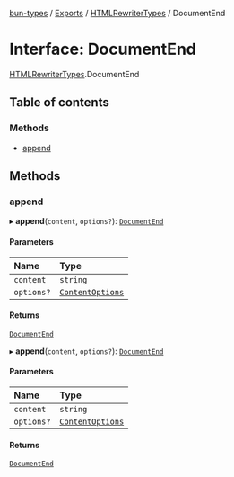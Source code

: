 [bun-types](https://oven-sh.github.io/bun-types/README.md) / [Exports](https://oven-sh.github.io/bun-types/modules.md) / [HTMLRewriterTypes](https://oven-sh.github.io/bun-types/modules/HTMLRewriterTypes.md) / DocumentEnd

# Interface: DocumentEnd

[HTMLRewriterTypes](https://oven-sh.github.io/bun-types/modules/HTMLRewriterTypes.md).DocumentEnd

## Table of contents

### Methods

- [append](https://oven-sh.github.io/bun-types/interfaces/HTMLRewriterTypes.DocumentEnd.md#append)

## Methods

### append

▸ **append**(`content`, `options?`): [`DocumentEnd`](https://oven-sh.github.io/bun-types/interfaces/HTMLRewriterTypes.DocumentEnd.md)

#### Parameters

| Name | Type |
| :------ | :------ |
| `content` | `string` |
| `options?` | [`ContentOptions`](https://oven-sh.github.io/bun-types/interfaces/HTMLRewriterTypes.ContentOptions.md) |

#### Returns

[`DocumentEnd`](https://oven-sh.github.io/bun-types/interfaces/HTMLRewriterTypes.DocumentEnd.md)

▸ **append**(`content`, `options?`): [`DocumentEnd`](https://oven-sh.github.io/bun-types/interfaces/HTMLRewriterTypes.DocumentEnd.md)

#### Parameters

| Name | Type |
| :------ | :------ |
| `content` | `string` |
| `options?` | [`ContentOptions`](https://oven-sh.github.io/bun-types/interfaces/HTMLRewriterTypes.ContentOptions.md) |

#### Returns

[`DocumentEnd`](https://oven-sh.github.io/bun-types/interfaces/HTMLRewriterTypes.DocumentEnd.md)
